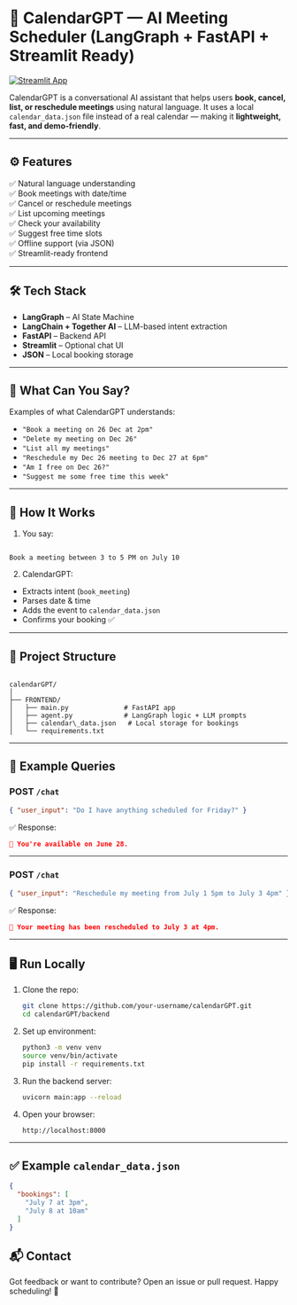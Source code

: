 # 🧠 CalendarGPT — AI Meeting Scheduler (LangGraph + FastAPI + Streamlit Ready)


[![Streamlit App](https://img.shields.io/badge/Try%20App-Streamlit-green?logo=streamlit)](https://tailortalk-ady49vihq3mrhlw9xajk4v.streamlit.app/)


CalendarGPT is a conversational AI assistant that helps users **book, cancel, list, or reschedule meetings** using natural language. It uses a local `calendar_data.json` file instead of a real calendar — making it **lightweight, fast, and demo-friendly**.

---

## ⚙️ Features

✅ Natural language understanding  
✅ Book meetings with date/time  
✅ Cancel or reschedule meetings  
✅ List upcoming meetings  
✅ Check your availability  
✅ Suggest free time slots  
✅ Offline support (via JSON)  
✅ Streamlit-ready frontend

---

## 🛠 Tech Stack

- **LangGraph** – AI State Machine  
- **LangChain + Together AI** – LLM-based intent extraction  
- **FastAPI** – Backend API  
- **Streamlit** – Optional chat UI  
- **JSON** – Local booking storage

---

## 🚀 What Can You Say?

Examples of what CalendarGPT understands:

- `"Book a meeting on 26 Dec at 2pm"`  
- `"Delete my meeting on Dec 26"`  
- `"List all my meetings"`  
- `"Reschedule my Dec 26 meeting to Dec 27 at 6pm"`  
- `"Am I free on Dec 26?"`  
- `"Suggest me some free time this week"`  

---

## 🧠 How It Works

1. You say:

```

Book a meeting between 3 to 5 PM on July 10

```

2. CalendarGPT:
- Extracts intent (`book_meeting`)
- Parses date & time
- Adds the event to `calendar_data.json`
- Confirms your booking ✅

---

## 📁 Project Structure

```

calendarGPT/
│
├── FRONTEND/
│   ├── main.py              # FastAPI app
│   ├── agent.py             # LangGraph logic + LLM prompts
│   ├── calendar\_data.json   # Local storage for bookings
│   └── requirements.txt

````

---

## 🧪 Example Queries

### POST `/chat`
```json
{ "user_input": "Do I have anything scheduled for Friday?" }
````

✅ Response:

```json
📅 You're available on June 28.
```

---

### POST `/chat`

```json
{ "user_input": "Reschedule my meeting from July 1 5pm to July 3 4pm" }
```

✅ Response:

```json
🔁 Your meeting has been rescheduled to July 3 at 4pm.
```

---

## 🖥 Run Locally

1. Clone the repo:

   ```bash
   git clone https://github.com/your-username/calendarGPT.git
   cd calendarGPT/backend
   ```

2. Set up environment:

   ```bash
   python3 -m venv venv
   source venv/bin/activate
   pip install -r requirements.txt
   ```

3. Run the backend server:

   ```bash
   uvicorn main:app --reload
   ```

4. Open your browser:

   ```
   http://localhost:8000
   ```

---

## ✅ Example `calendar_data.json`

```json
{
  "bookings": [
    "July 7 at 3pm",
    "July 8 at 10am"
  ]
}
```

## 📬 Contact

Got feedback or want to contribute?
Open an issue or pull request. Happy scheduling! 🙌

